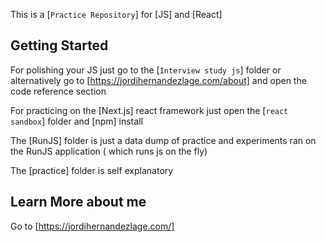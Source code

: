 This is a [`Practice Repository`] for [JS] and [React]


## Getting Started

For polishing your JS just go to the [`Interview study js`] folder or alternatively go to [https://jordihernandezlage.com/about] and open the code reference section

For practicing on the [Next.js] react framework just open the [`react sandbox`] folder and [npm] install

The [RunJS] folder is just a data dump of practice and experiments ran on the RunJS application ( which runs js on the fly)

The [practice] folder is self explanatory

## Learn More about me 

Go to [https://jordihernandezlage.com/]

